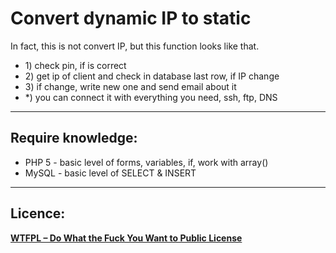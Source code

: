 <h1>Convert dynamic IP to static</h1>

<p>In fact, this is not convert IP, but this function looks like that.</p>

<ul>
    <li>1) check pin, if is correct</li>
    <li>2) get ip of client and check in database last row, if IP change</li>
    <li>3) if change, write new one and send email about it</li>
    <li>*) you can connect it with everything you need, ssh, ftp, DNS</li>
</ul>

----

<h2>Require knowledge:</h2>

<ul>
    <li>PHP 5 - basic level of forms, variables, if, work with array()</li>
    <li>MySQL - basic level of SELECT & INSERT</li>
</ul>

----

<h2>Licence:</h2>

<a href="http://www.wtfpl.net/" target="_blank"><b>WTFPL – Do What the Fuck You Want to Public License</b></a>